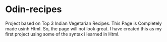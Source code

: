 # Odin-recipes

Project based on Top 3 Indian Vegetarian Recipes. This Page is Completely made usinh Html. So, the page will not look great. I have created this as my first project using some of the syntax i learned in Html.

